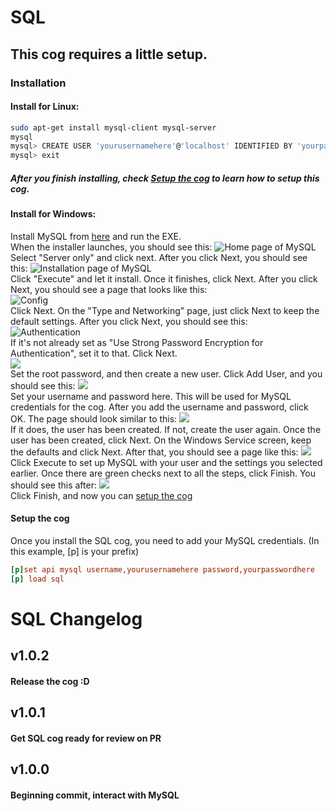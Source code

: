 # SQL

## This cog requires a little setup. 

### Installation

#### Install for Linux:

```bash
sudo apt-get install mysql-client mysql-server
mysql
mysql> CREATE USER 'yourusernamehere'@'localhost' IDENTIFIED BY 'yourpasswordhere';
mysql> exit
```
##### After you finish installing, check [Setup the cog](./README.md#setup-the-cog) to learn how to setup this cog.

#### Install for Windows:

Install MySQL from [here](https://dev.mysql.com/downloads/installer/) and run the EXE.<br>
When the installer launches, you should see this:
![Home page of MySQL](https://pays.host/uploads/60eea31d-e3b8-4226-afed-de21458e50b4/CQjOSAHc.png)<br>
Select "Server only" and click next. After you click Next, you should see this: ![Installation page of MySQL](https://pays.host/uploads/60eea31d-e3b8-4226-afed-de21458e50b4/aec5MSu3.png)<br>Click "Execute" and let it install. Once it finishes, click Next. After you click Next, you should see a page that looks like this:<br>![Config](https://pays.host/uploads/60eea31d-e3b8-4226-afed-de21458e50b4/h2gsSitE.png)<br>Click Next. On the "Type and Networking" page, just click Next to keep the default settings. After you click Next, you should see this:<br>![Authentication](https://pays.host/uploads/60eea31d-e3b8-4226-afed-de21458e50b4/WYgMiLzN.png)<br>If it's not already set as "Use Strong Password Encryption for Authentication", set it to that. Click Next.<br>![](https://pays.host/uploads/60eea31d-e3b8-4226-afed-de21458e50b4/nMYFvZPg.png)<br>Set the root password, and then create a new user. Click Add User, and you should see this: ![](https://pays.host/uploads/60eea31d-e3b8-4226-afed-de21458e50b4/MHVW5aAg.png)<br>Set your username and password here. This will be used for MySQL credentials for the cog. After you add the username and password, click OK. The page should look similar to this: ![](https://pays.host/uploads/60eea31d-e3b8-4226-afed-de21458e50b4/WCCUsIyR.png)<br>If it does, the user has been created. If not, create the user again. Once the user has been created, click Next. On the Windows Service screen, keep the defaults and click Next. After that, you should see a page like this: ![](https://pays.host/uploads/60eea31d-e3b8-4226-afed-de21458e50b4/NWtnGAsw.png)<br>Click Execute to set up MySQL with your user and the settings you selected earlier. Once there are green checks next to all the steps, click Finish. You should see this after: ![](https://pays.host/uploads/60eea31d-e3b8-4226-afed-de21458e50b4/AxYTAgFG.png)<br>Click Finish, and now you can [setup the cog](./README.md#setup-the-cog)

#### Setup the cog

Once you install the SQL cog, you need to add your MySQL credentials. 
(In this example, [p] is your prefix)
```ini
[p]set api mysql username,yourusernamehere password,yourpasswordhere
[p] load sql
```

# SQL Changelog

## v1.0.2

#### Release the cog :D

## v1.0.1

#### Get SQL cog ready for review on PR 

## v1.0.0

#### Beginning commit, interact with MySQL